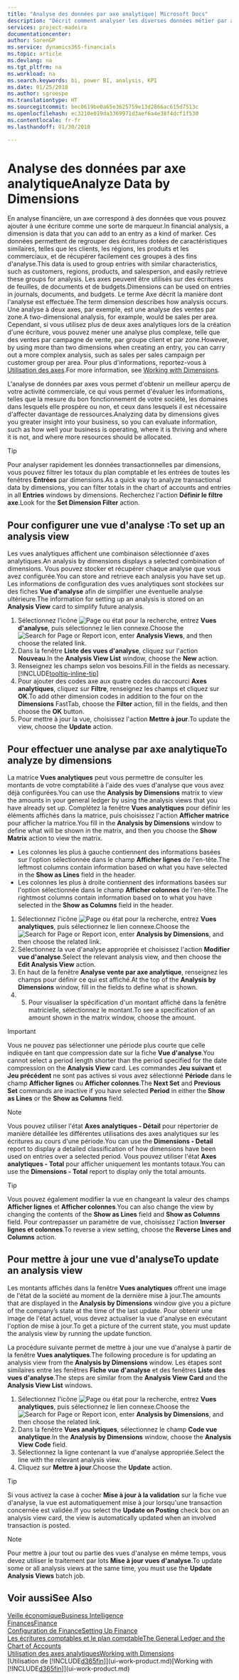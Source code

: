 ```yaml
---
title: "Analyse des données par axe analytique| Microsoft Docs"
description: "Décrit comment analyser les diverses données métier par axe analytique."
services: project-madeira
documentationcenter: 
author: SorenGP
ms.service: dynamics365-financials
ms.topic: article
ms.devlang: na
ms.tgt_pltfrm: na
ms.workload: na
ms.search.keywords: bi, power BI, analysis, KPI
ms.date: 01/25/2018
ms.author: sgroespe
ms.translationtype: HT
ms.sourcegitcommit: bec0619be0a65e3625759e13d2866ac615d7513c
ms.openlocfilehash: ec3210e019da3369971d3aef6a4e38f4dcf1f530
ms.contentlocale: fr-fr
ms.lasthandoff: 01/30/2018

---
```

#  <a name="analyze-data-by-dimensions"></a><span data-ttu-id="1ee8d-103">Analyse des données par axe analytique</span><span class="sxs-lookup"><span data-stu-id="1ee8d-103">Analyze Data by Dimensions</span></span>
<span data-ttu-id="1ee8d-104">En analyse financière, un axe correspond à des données que vous pouvez ajouter à une écriture comme une sorte de marqueur.</span><span class="sxs-lookup"><span data-stu-id="1ee8d-104">In financial analysis, a dimension is data that you can add to an entry as a kind of marker.</span></span> <span data-ttu-id="1ee8d-105">Ces données permettent de regrouper des écritures dotées de caractéristiques similaires, telles que les clients, les régions, les produits et les commerciaux, et de récupérer facilement ces groupes à des fins d'analyse.</span><span class="sxs-lookup"><span data-stu-id="1ee8d-105">This data is used to group entries with similar characteristics, such as customers, regions, products, and salesperson, and easily retrieve these groups for analysis.</span></span> <span data-ttu-id="1ee8d-106">Les axes peuvent être utilisés sur des écritures de feuilles, de documents et de budgets.</span><span class="sxs-lookup"><span data-stu-id="1ee8d-106">Dimensions can be used on entries in journals, documents, and budgets.</span></span> <span data-ttu-id="1ee8d-107">Le terme Axe décrit la manière dont l'analyse est effectuée.</span><span class="sxs-lookup"><span data-stu-id="1ee8d-107">The term dimension describes how analysis occurs.</span></span> <span data-ttu-id="1ee8d-108">Une analyse à deux axes, par exemple, est une analyse des ventes par zone.</span><span class="sxs-lookup"><span data-stu-id="1ee8d-108">A two-dimensional analysis, for example, would be sales per area.</span></span> <span data-ttu-id="1ee8d-109">Cependant, si vous utilisez plus de deux axes analytiques lors de la création d'une écriture, vous pouvez mener une analyse plus complexe, telle que des ventes par campagne de vente, par groupe client et par zone.</span><span class="sxs-lookup"><span data-stu-id="1ee8d-109">However, by using more than two dimensions when creating an entry, you can carry out a more complex analysis, such as sales per sales campaign per customer group per area.</span></span> <span data-ttu-id="1ee8d-110">Pour plus d'informations, reportez-vous à [Utilisation des axes](finance-dimensions.md).</span><span class="sxs-lookup"><span data-stu-id="1ee8d-110">For more information, see [Working with Dimensions](finance-dimensions.md).</span></span>

<span data-ttu-id="1ee8d-111">L'analyse de données par axes vous permet d'obtenir un meilleur aperçu de votre activité commerciale, ce qui vous permet d'évaluer les informations, telles que la mesure du bon fonctionnement de votre société, les domaines dans lesquels elle prospère ou non, et ceux dans lesquels il est nécessaire d'affecter davantage de ressources.</span><span class="sxs-lookup"><span data-stu-id="1ee8d-111">Analyzing data by dimensions gives you greater insight into your business, so you can evaluate information, such as how well your business is operating, where it is thriving and where it is not, and where more resources should be allocated.</span></span>

> [!TIP]
> <span data-ttu-id="1ee8d-112">Pour analyser rapidement les données transactionnelles par dimensions, vous pouvez filtrer les totaux du plan comptable et les entrées de toutes les fenêtres **Entrées** par dimensions.</span><span class="sxs-lookup"><span data-stu-id="1ee8d-112">As a quick way to analyze transactional data by dimensions, you can filter totals in the chart of accounts and entries in all **Entries** windows by dimensions.</span></span> <span data-ttu-id="1ee8d-113">Recherchez l'action **Définir le filtre axe**.</span><span class="sxs-lookup"><span data-stu-id="1ee8d-113">Look for the **Set Dimension Filter** action.</span></span>

## <a name="to-set-up-an-analysis-view"></a><span data-ttu-id="1ee8d-114">Pour configurer une vue d'analyse :</span><span class="sxs-lookup"><span data-stu-id="1ee8d-114">To set up an analysis view</span></span>  
<span data-ttu-id="1ee8d-115">Les vues analytiques affichent une combinaison sélectionnée d'axes analytiques.</span><span class="sxs-lookup"><span data-stu-id="1ee8d-115">An analysis by dimensions displays a selected combination of dimensions.</span></span> <span data-ttu-id="1ee8d-116">Vous pouvez stocker et récupérer chaque analyse que vous avez configurée.</span><span class="sxs-lookup"><span data-stu-id="1ee8d-116">You can store and retrieve each analysis you have set up.</span></span> <span data-ttu-id="1ee8d-117">Les informations de configuration des vues analytiques sont stockées sur des fiches **Vue d'analyse** afin de simplifier une éventuelle analyse ultérieure.</span><span class="sxs-lookup"><span data-stu-id="1ee8d-117">The information for setting up an analysis is stored on an **Analysis View** card to simplify future analysis.</span></span>  

1. <span data-ttu-id="1ee8d-118">Sélectionnez l'icône ![Page ou état pour la recherche](media/ui-search/search_small.png "icône Page ou état pour la recherche"), entrez **Vues d'analyse**, puis sélectionnez le lien connexe.</span><span class="sxs-lookup"><span data-stu-id="1ee8d-118">Choose the ![Search for Page or Report](media/ui-search/search_small.png "Search for Page or Report icon") icon, enter **Analysis Views**, and then choose the related link.</span></span>  
2. <span data-ttu-id="1ee8d-119">Dans la fenêtre **Liste des vues d'analyse**, cliquez sur l'action **Nouveau**.</span><span class="sxs-lookup"><span data-stu-id="1ee8d-119">In the **Analysis View List** window, choose the **New** action.</span></span>
3. <span data-ttu-id="1ee8d-120">Renseignez les champs selon vos besoins.</span><span class="sxs-lookup"><span data-stu-id="1ee8d-120">Fill in the fields as necessary.</span></span> [!INCLUDE[tooltip-inline-tip](includes/tooltip-inline-tip_md.md)]
4. <span data-ttu-id="1ee8d-121">Pour ajouter des codes axe aux quatre codes du raccourci **Axes analytiques**, cliquez sur **Filtre**, renseignez les champs et cliquez sur **OK**.</span><span class="sxs-lookup"><span data-stu-id="1ee8d-121">To add other dimension codes in addition to the four on the **Dimensions** FastTab, choose the **Filter** action, fill in the fields, and then choose the **OK** button.</span></span>  
5. <span data-ttu-id="1ee8d-122">Pour mettre à jour la vue, choisissez l'action **Mettre à jour**.</span><span class="sxs-lookup"><span data-stu-id="1ee8d-122">To update the view, choose the **Update** action.</span></span>

## <a name="to-analyze-by-dimensions"></a><span data-ttu-id="1ee8d-123">Pour effectuer une analyse par axe analytique</span><span class="sxs-lookup"><span data-stu-id="1ee8d-123">To analyze by dimensions</span></span>
<span data-ttu-id="1ee8d-124">La matrice **Vues analytiques** peut vous permettre de consulter les montants de votre comptabilité à l'aide des vues d'analyse que vous avez déjà configurées.</span><span class="sxs-lookup"><span data-stu-id="1ee8d-124">You can use the **Analysis by Dimensions** matrix to view the amounts in your general ledger by using the analysis views that you have already set up.</span></span> <span data-ttu-id="1ee8d-125">Complétez la fenêtre **Vues analytiques** pour définir les éléments affichés dans la matrice, puis choisissez l'action **Afficher matrice** pour afficher la matrice.</span><span class="sxs-lookup"><span data-stu-id="1ee8d-125">You fill in the **Analysis by Dimensions** window to define what will be shown in the matrix, and then you choose the **Show Matrix** action to view the matrix.</span></span>  

- <span data-ttu-id="1ee8d-126">Les colonnes les plus à gauche contiennent des informations basées sur l'option sélectionnée dans le champ **Afficher lignes** de l'en-tête.</span><span class="sxs-lookup"><span data-stu-id="1ee8d-126">The leftmost columns contain information based on what you have selected in the **Show as Lines** field in the header.</span></span>  
- <span data-ttu-id="1ee8d-127">Les colonnes les plus à droite contiennent des informations basées sur l'option sélectionnée dans le champ **Afficher colonnes** de l'en-tête.</span><span class="sxs-lookup"><span data-stu-id="1ee8d-127">The rightmost columns contain information based on to what you have selected in the **Show as Columns** field in the header.</span></span>  

1. <span data-ttu-id="1ee8d-128">Sélectionnez l'icône ![Page ou état pour la recherche](media/ui-search/search_small.png "icône Page ou état pour la recherche"), entrez **Vues analytiques**, puis sélectionnez le lien connexe.</span><span class="sxs-lookup"><span data-stu-id="1ee8d-128">Choose the ![Search for Page or Report](media/ui-search/search_small.png "Search for Page or Report icon") icon, enter **Analysis by Dimensions**, and then choose the related link.</span></span>  
2. <span data-ttu-id="1ee8d-129">Sélectionnez la vue d'analyse appropriée et choisissez l'action **Modifier vue d'analyse**.</span><span class="sxs-lookup"><span data-stu-id="1ee8d-129">Select the relevant analysis view,  and then choose the **Edit Analysis View** action.</span></span>
3. <span data-ttu-id="1ee8d-130">En haut de la fenêtre **Analyse vente par axe analytique**, renseignez les champs pour définir ce qui est affiché.</span><span class="sxs-lookup"><span data-stu-id="1ee8d-130">At the top of the **Analysis by Dimensions** window, fill in the fields to define what is shown.</span></span>
4. 5. <span data-ttu-id="1ee8d-131">Pour visualiser la spécification d'un montant affiché dans la fenêtre matricielle, sélectionnez le montant.</span><span class="sxs-lookup"><span data-stu-id="1ee8d-131">To see a specification of an amount shown in the matrix window, choose the amount.</span></span>  

> [!IMPORTANT]  
>   <span data-ttu-id="1ee8d-132">Vous ne pouvez pas sélectionner une période plus courte que celle indiquée en tant que compression date sur la fiche **Vue d'analyse**.</span><span class="sxs-lookup"><span data-stu-id="1ee8d-132">You cannot select a period length shorter than the period specified for the date compression on the **Analysis View** card.</span></span> <span data-ttu-id="1ee8d-133">Les commandes **Jeu suivant** et **Jeu précédent** ne sont pas actives si vous avez sélectionné **Période** dans le champ **Afficher lignes** ou **Afficher colonnes**.</span><span class="sxs-lookup"><span data-stu-id="1ee8d-133">The **Next Set** and **Previous Set** commands are inactive if you have selected **Period** in either the **Show as Lines** or the **Show as Columns** field.</span></span>  

> [!NOTE]  
>   <span data-ttu-id="1ee8d-134">Vous pouvez utiliser l'état **Axes analytiques - Détail** pour répertorier de manière détaillée les différentes utilisations des axes analytiques sur les écritures au cours d'une période.</span><span class="sxs-lookup"><span data-stu-id="1ee8d-134">You can use the **Dimensions - Detail** report to display a detailed classification of how dimensions have been used on entries over a selected period.</span></span> <span data-ttu-id="1ee8d-135">Vous pouvez utiliser l'état **Axes analytiques - Total** pour afficher uniquement les montants totaux.</span><span class="sxs-lookup"><span data-stu-id="1ee8d-135">You can use the **Dimensions - Total** report to display only the total amounts.</span></span>  

> [!TIP]  
>   <span data-ttu-id="1ee8d-136">Vous pouvez également modifier la vue en changeant la valeur des champs **Afficher lignes** et **Afficher colonnes**.</span><span class="sxs-lookup"><span data-stu-id="1ee8d-136">You can also change the view by changing the contents of the **Show as Lines** field and **Show as Columns** field.</span></span> <span data-ttu-id="1ee8d-137">Pour contrepasser un paramètre de vue, choisissez l'action **Inverser lignes et colonnes**.</span><span class="sxs-lookup"><span data-stu-id="1ee8d-137">To reverse a view setting, choose the **Reverse Lines and Columns** action.</span></span>

## <a name="to-update-an-analysis-view"></a><span data-ttu-id="1ee8d-138">Pour mettre à jour une vue d'analyse</span><span class="sxs-lookup"><span data-stu-id="1ee8d-138">To update an analysis view</span></span>  
<span data-ttu-id="1ee8d-139">Les montants affichés dans la fenêtre **Vues analytiques** offrent une image de l'état de la société au moment de la dernière mise à jour.</span><span class="sxs-lookup"><span data-stu-id="1ee8d-139">The amounts that are displayed in the **Analysis by Dimensions** window give you a picture of the company’s state at the time of the last update.</span></span> <span data-ttu-id="1ee8d-140">Pour obtenir une image de l'état actuel, vous devez actualiser la vue d'analyse en exécutant l'option de mise à jour.</span><span class="sxs-lookup"><span data-stu-id="1ee8d-140">To get a picture of the current state, you must update the analysis view by running the update function.</span></span>

<span data-ttu-id="1ee8d-141">La procédure suivante permet de mettre à jour une vue d'analyse à partir de la fenêtre **Vues analytiques**.</span><span class="sxs-lookup"><span data-stu-id="1ee8d-141">The following procedure is for updating an analysis view from the **Analysis by Dimensions** window.</span></span> <span data-ttu-id="1ee8d-142">Les étapes sont similaires entre les fenêtres **Fiche vue d'analyse** et des fenêtres **Liste des vues d'analyse**.</span><span class="sxs-lookup"><span data-stu-id="1ee8d-142">The steps are similar from the **Analysis View Card** and the **Analysis View List** windows.</span></span>  

1. <span data-ttu-id="1ee8d-143">Sélectionnez l'icône ![Page ou état pour la recherche](media/ui-search/search_small.png "icône Page ou état pour la recherche"), entrez **Vues analytiques**, puis sélectionnez le lien connexe.</span><span class="sxs-lookup"><span data-stu-id="1ee8d-143">Choose the ![Search for Page or Report](media/ui-search/search_small.png "Search for Page or Report icon") icon, enter **Analysis by Dimensions**, and then choose the related link.</span></span>  
2. <span data-ttu-id="1ee8d-144">Dans la fenêtre **Vues analytiques**, sélectionnez le champ **Code vue analytique**.</span><span class="sxs-lookup"><span data-stu-id="1ee8d-144">In the **Analysis by Dimensions** window, choose the **Analysis View Code** field.</span></span>  
3. <span data-ttu-id="1ee8d-145">Sélectionnez la ligne contenant la vue d'analyse appropriée.</span><span class="sxs-lookup"><span data-stu-id="1ee8d-145">Select the line with the relevant analysis view.</span></span>  
4. <span data-ttu-id="1ee8d-146">Cliquez sur **Mettre à jour**.</span><span class="sxs-lookup"><span data-stu-id="1ee8d-146">Choose the **Update** action.</span></span>  

> [!TIP]  
>   <span data-ttu-id="1ee8d-147">Si vous activez la case à cocher **Mise à jour à la validation** sur la fiche vue d'analyse, la vue est automatiquement mise à jour lorsqu'une transaction concernée est validée.</span><span class="sxs-lookup"><span data-stu-id="1ee8d-147">If you select the **Update on Posting** check box on an analysis view card, the view is automatically updated when an involved transaction is posted.</span></span>

> [!NOTE]  
>   <span data-ttu-id="1ee8d-148">Pour mettre à jour tout ou partie des vues d'analyse en même temps, vous devez utiliser le traitement par lots **Mise à jour vues d'analyse**.</span><span class="sxs-lookup"><span data-stu-id="1ee8d-148">To update some or all analysis views at the same time, you must use the **Update Analysis Views** batch job.</span></span>  

## <a name="see-also"></a><span data-ttu-id="1ee8d-149">Voir aussi</span><span class="sxs-lookup"><span data-stu-id="1ee8d-149">See Also</span></span>
[<span data-ttu-id="1ee8d-150">Veille économique</span><span class="sxs-lookup"><span data-stu-id="1ee8d-150">Business Intelligence</span></span>](bi.md)  
[<span data-ttu-id="1ee8d-151">Finances</span><span class="sxs-lookup"><span data-stu-id="1ee8d-151">Finance</span></span>](finance.md)  
[<span data-ttu-id="1ee8d-152">Configuration de Finance</span><span class="sxs-lookup"><span data-stu-id="1ee8d-152">Setting Up Finance</span></span>](finance-setup-finance.md)  
[<span data-ttu-id="1ee8d-153">Les écritures comptables et le plan comptable</span><span class="sxs-lookup"><span data-stu-id="1ee8d-153">The General Ledger and the Chart of Accounts</span></span>](finance-general-ledger.md)  
[<span data-ttu-id="1ee8d-154">Utilisation des axes analytiques</span><span class="sxs-lookup"><span data-stu-id="1ee8d-154">Working with Dimensions</span></span>](finance-dimensions.md)  
<span data-ttu-id="1ee8d-155">[Utilisation de [!INCLUDE[d365fin](includes/d365fin_md.md)]](ui-work-product.md)</span><span class="sxs-lookup"><span data-stu-id="1ee8d-155">[Working with [!INCLUDE[d365fin](includes/d365fin_md.md)]](ui-work-product.md)</span></span>  

